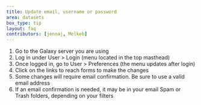 ```yaml
---
title: Update email, username or password
area: datasets
box_type: tip
layout: faq
contributors: [jennaj, Melkeb]
---
```



1. Go to the Galaxy server you are using
2. Log in under User > Login (menu located in the top masthead)
3. Once logged in, go to User > Preferences (the menu updates after login)
4. Click on the links to reach forms to make the changes
5. Some changes will require email confirmation. Be sure to use a valid email address
6. If an email confirmation is needed, it may be in your email Spam or Trash folders, depending on your filters
